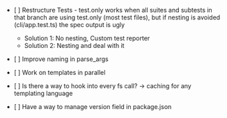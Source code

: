 - [ ] Restructure Tests - test.only works when all suites and subtests in that branch are using test.only (most test files), but if nesting is avoided (cli/app.test.ts) the spec output is ugly
    - Solution 1: No nesting, Custom test reporter
    - Solution 2: Nesting and deal with it

- [ ] Improve naming in parse_args
- [ ] Work on templates in parallel
- [ ] Is there a way to hook into every fs call? -> caching for any templating language
- [ ] Have a way to manage version field in package.json

